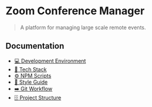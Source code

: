 # Zoom Conference Manager

> A platform for managing large scale remote events.

## Documentation

- [💻 Development Environment](docs/development-environment.md)
- [🧱 Tech Stack](docs/tech-stack.md)
- [⚙️ NPM Scripts](docs/npm-scripts.md)
- [💅 Style Guide]()
- [➡️ Git Workflow]()
- [🗄️ Project Structure]()
